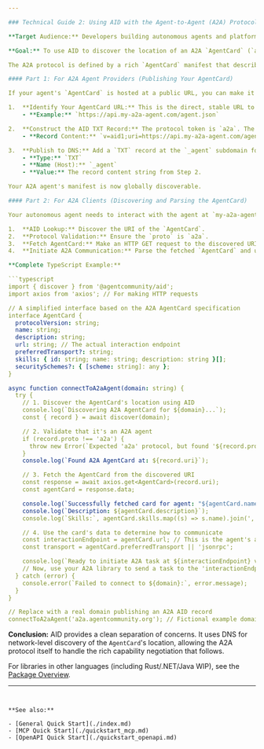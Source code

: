 ```yaml
---

### Technical Guide 2: Using AID with the Agent-to-Agent (A2A) Protocol

**Target Audience:** Developers building autonomous agents and platforms using the A2A specification.

**Goal:** To use AID to discover the location of an A2A `AgentCard` (`agent.json`), fetch it, and use its contents to initiate A2A communication.

The A2A protocol is defined by a rich `AgentCard` manifest that describes skills, transports, and security. AID provides the canonical, network-level pointer _to_ this application-level manifest.

#### Part 1: For A2A Agent Providers (Publishing Your AgentCard)

If your agent's `AgentCard` is hosted at a public URL, you can make it discoverable.

1.  **Identify Your AgentCard URL:** This is the direct, stable URL to your `agent.json` file.
    - **Example:** `https://api.my-a2a-agent.com/agent.json`

2.  **Construct the AID TXT Record:** The protocol token is `a2a`. The `uri` points to your `AgentCard`.
    - **Record Content:** `v=aid1;uri=https://api.my-a2a-agent.com/agent.json;p=a2a;desc=My Autonomous A2A Agent`

3.  **Publish to DNS:** Add a `TXT` record at the `_agent` subdomain for `my-a2a-agent.com`.
    - **Type:** `TXT`
    - **Name (Host):** `_agent`
    - **Value:** The record content string from Step 2.

Your A2A agent's manifest is now globally discoverable.

#### Part 2: For A2A Clients (Discovering and Parsing the AgentCard)

Your autonomous agent needs to interact with the agent at `my-a2a-agent.com`.

1.  **AID Lookup:** Discover the URI of the `AgentCard`.
2.  **Protocol Validation:** Ensure the `proto` is `a2a`.
3.  **Fetch AgentCard:** Make an HTTP GET request to the discovered URI.
4.  **Initiate A2A Communication:** Parse the fetched `AgentCard` and use its rich metadata (e.g., `url`, `preferredTransport`, `skills`, `securitySchemes`) to establish a connection.

**Complete TypeScript Example:**

```typescript
import { discover } from '@agentcommunity/aid';
import axios from 'axios'; // For making HTTP requests

// A simplified interface based on the A2A AgentCard specification
interface AgentCard {
  protocolVersion: string;
  name: string;
  description: string;
  url: string; // The actual interaction endpoint
  preferredTransport?: string;
  skills: { id: string; name: string; description: string }[];
  securitySchemes?: { [scheme: string]: any };
}

async function connectToA2aAgent(domain: string) {
  try {
    // 1. Discover the AgentCard's location using AID
    console.log(`Discovering A2A AgentCard for ${domain}...`);
    const { record } = await discover(domain);

    // 2. Validate that it's an A2A agent
    if (record.proto !== 'a2a') {
      throw new Error(`Expected 'a2a' protocol, but found '${record.proto}'`);
    }
    console.log(`Found A2A AgentCard at: ${record.uri}`);

    // 3. Fetch the AgentCard from the discovered URI
    const response = await axios.get<AgentCard>(record.uri);
    const agentCard = response.data;

    console.log(`Successfully fetched card for agent: "${agentCard.name}"`);
    console.log(`Description: ${agentCard.description}`);
    console.log(`Skills:`, agentCard.skills.map((s) => s.name).join(', '));

    // 4. Use the card's data to determine how to communicate
    const interactionEndpoint = agentCard.url; // This is the agent's actual endpoint
    const transport = agentCard.preferredTransport || 'jsonrpc';

    console.log(`Ready to initiate A2A task at ${interactionEndpoint} via ${transport}`);
    // Now, use your A2A library to send a task to the 'interactionEndpoint'...
  } catch (error) {
    console.error(`Failed to connect to ${domain}:`, error.message);
  }
}

// Replace with a real domain publishing an A2A AID record
connectToA2aAgent('a2a.agentcommunity.org'); // Fictional example domain
```

**Conclusion:** AID provides a clean separation of concerns. It uses DNS for network-level discovery of the `AgentCard`'s location, allowing the A2A protocol itself to handle the rich capability negotiation that follows.

For libraries in other languages (including Rust/.NET/Java WIP), see the [Package Overview](./index.md#package-overview).

---
```


**See also:**

- [General Quick Start](./index.md)
- [MCP Quick Start](./quickstart_mcp.md)
- [OpenAPI Quick Start](./quickstart_openapi.md)
